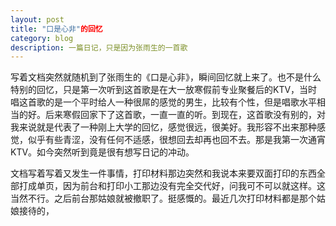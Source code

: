 ```yaml
---
layout: post
title: "口是心非"的回忆
category: blog
description: 一篇日记，只是因为张雨生的一首歌
---
```

写着文档突然就随机到了张雨生的《口是心非》，瞬间回忆就上来了。也不是什么特别的回忆，只是第一次听到这首歌是在大一放寒假前专业聚餐后的KTV，当时唱这首歌的是一个平时给人一种很屌的感觉的男生，比较有个性，但是唱歌水平相当的好。后来寒假回家下了这首歌，一直一直的听。到现在，这首歌没有别的，对我来说就是代表了一种刚上大学的回忆，感觉很远，很美好。我形容不出来那种感觉，似乎有些青涩，没有任何不适感，很想回去却再也回不去。那是我第一次通宵KTV。如今突然听到竟是很有想写日记的冲动。

文档写着写着又发生一件事情，打印材料那边突然和我说本来要双面打印的东西全部打成单页，因为前台和打印小工那边没有完全交代好，问我可不可以就这样。这当然不行。之后前台那姑娘就被撤职了。挺感慨的。最近几次打印材料都是那个姑娘接待的，